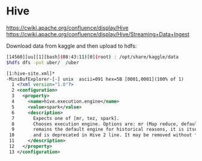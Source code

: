 # Hive

https://cwiki.apache.org/confluence/display/Hive
https://cwiki.apache.org/confluence/display/Hive/Streaming+Data+Ingest

Download data from kaggle and then upload to hdfs:

```bash
[14560][uu][1][bash](08:43:11)[0](root) : /opt/share/kaggle/data
$hdfs dfs -put uber/  /uber
```

```xml
[1:hive-site.xml]*
-MiniBufExplorer-[-] unix  ascii=091 hex=5B [0001,0001](100% of 1)                                                                                                                                                                            
  1 <?xml version="1.0"?>
  2 <configuration>
  3   <property>
  4     <name>hive.execution.engine</name>
  5     <value>spark</value>
  6     <description>
  7       Expects one of [mr, tez, spark].
  8       Chooses execution engine. Options are: mr (Map reduce, default), tez, spark. While MR
  9       remains the default engine for historical reasons, it is itself a historical engine
 10       and is deprecated in Hive 2 line. It may be removed without further warning.
 11     </description>
 12   </property>
 13 </configuration> 
```




